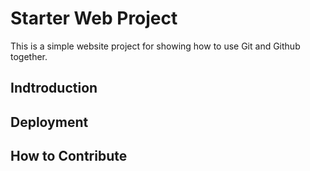# Starter Web Project

This is a simple website project for showing how to use Git and Github together.

## Indtroduction

## Deployment

## How to Contribute